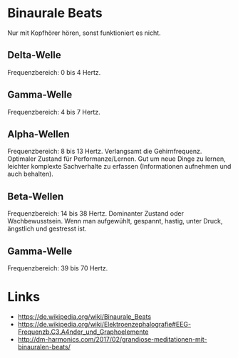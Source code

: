 # Binaurale Beats

Nur mit Kopfhörer hören, sonst funktioniert es nicht.

## Delta-Welle

Frequenzbereich: 0 bis 4 Hertz.

## Gamma-Welle

Frequenzbereich: 4 bis 7 Hertz.

## Alpha-Wellen

Frequenzbereich: 8 bis 13 Hertz.
Verlangsamt die Gehirnfrequenz.
Optimaler Zustand für Performanze/Lernen. Gut um neue Dinge zu lernen, leichter komplexte Sachverhalte zu erfassen (Informationen aufnehmen und auch behalten).

## Beta-Wellen

Frequenzbereich: 14 bis 38 Hertz.
Dominanter Zustand oder Wachbewusstsein.
Wenn man aufgewühlt, gespannt, hastig, unter Druck, ängstlich und gestresst ist.

## Gamma-Welle

Frequenzbereich: 39 bis 70 Hertz.

# Links

* https://de.wikipedia.org/wiki/Binaurale_Beats
* https://de.wikipedia.org/wiki/Elektroenzephalografie#EEG-Frequenzb.C3.A4nder_und_Graphoelemente
* http://dm-harmonics.com/2017/02/grandiose-meditationen-mit-binauralen-beats/
